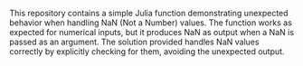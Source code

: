 This repository contains a simple Julia function demonstrating unexpected behavior when handling NaN (Not a Number) values. The function works as expected for numerical inputs, but it produces NaN as output when a NaN is passed as an argument. The solution provided handles NaN values correctly by explicitly checking for them, avoiding the unexpected output.